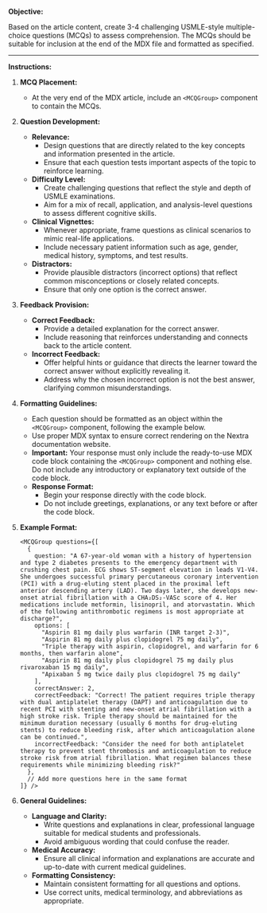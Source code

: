 **Objective:**

Based on the article content, create 3-4 challenging USMLE-style multiple-choice questions (MCQs) to assess comprehension. The MCQs should be suitable for inclusion at the end of the MDX file and formatted as specified.

---

**Instructions:**

1. **MCQ Placement:**

   - At the very end of the MDX article, include an `<MCQGroup>` component to contain the MCQs.

2. **Question Development:**

   - **Relevance:**
     - Design questions that are directly related to the key concepts and information presented in the article.
     - Ensure that each question tests important aspects of the topic to reinforce learning.
   - **Difficulty Level:**
     - Create challenging questions that reflect the style and depth of USMLE examinations.
     - Aim for a mix of recall, application, and analysis-level questions to assess different cognitive skills.
   - **Clinical Vignettes:**
     - Whenever appropriate, frame questions as clinical scenarios to mimic real-life applications.
     - Include necessary patient information such as age, gender, medical history, symptoms, and test results.
   - **Distractors:**
     - Provide plausible distractors (incorrect options) that reflect common misconceptions or closely related concepts.
     - Ensure that only one option is the correct answer.

3. **Feedback Provision:**

   - **Correct Feedback:**
     - Provide a detailed explanation for the correct answer.
     - Include reasoning that reinforces understanding and connects back to the article content.
   - **Incorrect Feedback:**
     - Offer helpful hints or guidance that directs the learner toward the correct answer without explicitly revealing it.
     - Address why the chosen incorrect option is not the best answer, clarifying common misunderstandings.

4. **Formatting Guidelines:**

   - Each question should be formatted as an object within the `<MCQGroup>` component, following the example below.
   - Use proper MDX syntax to ensure correct rendering on the Nextra documentation website.
   - **Important:** Your response must only include the ready-to-use MDX code block containing the `<MCQGroup>` component and nothing else. Do not include any introductory or explanatory text outside of the code block.
   - **Response Format:**
     - Begin your response directly with the code block.
     - Do not include greetings, explanations, or any text before or after the code block.

5. **Example Format:**

   ```mdx
   <MCQGroup questions={[
     {
       question: "A 67-year-old woman with a history of hypertension and type 2 diabetes presents to the emergency department with crushing chest pain. ECG shows ST-segment elevation in leads V1-V4. She undergoes successful primary percutaneous coronary intervention (PCI) with a drug-eluting stent placed in the proximal left anterior descending artery (LAD). Two days later, she develops new-onset atrial fibrillation with a CHA₂DS₂-VASc score of 4. Her medications include metformin, lisinopril, and atorvastatin. Which of the following antithrombotic regimens is most appropriate at discharge?",
       options: [
         "Aspirin 81 mg daily plus warfarin (INR target 2-3)",
         "Aspirin 81 mg daily plus clopidogrel 75 mg daily",
         "Triple therapy with aspirin, clopidogrel, and warfarin for 6 months, then warfarin alone",
         "Aspirin 81 mg daily plus clopidogrel 75 mg daily plus rivaroxaban 15 mg daily",
         "Apixaban 5 mg twice daily plus clopidogrel 75 mg daily"
       ],
       correctAnswer: 2,
       correctFeedback: "Correct! The patient requires triple therapy with dual antiplatelet therapy (DAPT) and anticoagulation due to recent PCI with stenting and new-onset atrial fibrillation with a high stroke risk. Triple therapy should be maintained for the minimum duration necessary (usually 6 months for drug-eluting stents) to reduce bleeding risk, after which anticoagulation alone can be continued.",
       incorrectFeedback: "Consider the need for both antiplatelet therapy to prevent stent thrombosis and anticoagulation to reduce stroke risk from atrial fibrillation. What regimen balances these requirements while minimizing bleeding risk?"
     },
     // Add more questions here in the same format
   ]} />
   ```

6. **General Guidelines:**

   - **Language and Clarity:**
     - Write questions and explanations in clear, professional language suitable for medical students and professionals.
     - Avoid ambiguous wording that could confuse the reader.
   - **Medical Accuracy:**
     - Ensure all clinical information and explanations are accurate and up-to-date with current medical guidelines.
   - **Formatting Consistency:**
     - Maintain consistent formatting for all questions and options.
     - Use correct units, medical terminology, and abbreviations as appropriate.